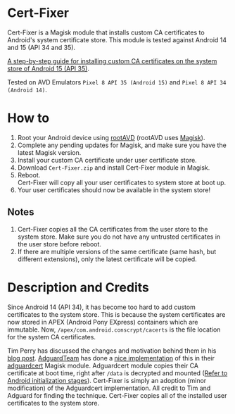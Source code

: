 # Cert-Fixer

Cert-Fixer is a Magisk module that installs custom CA certificates to Android's system certificate store.
This module is tested against Android 14 and 15 (API 34 and 35). 

[A step-by-step guide for installing custom CA certificates on the system store of Android 15 (API 35)](https://blog.pwnlogs.dev/articles/cert-fixer/index.html).

Tested on AVD Emulators `Pixel 8 API 35 (Android 15)` and `Pixel 8 API 34 (Android 14)`.

# How to

1. Root your Android device using [rootAVD](https://gitlab.com/newbit/rootAVD) (rootAVD uses [Magisk](https://github.com/topjohnwu/Magisk)).
2. Complete any pending updates for Magisk, and make sure you have the latest Magisk version.
3. Install your custom CA certificate under user certificate store.
4. Download `Cert-Fixer.zip` and install Cert-Fixer module in Magisk.
5. Reboot.  
   Cert-Fixer will copy all your user certificates to system store at boot up.
6. Your user certificates should now be available in the system store!

## Notes
1. Cert-Fixer copies all the CA certificates from the user store to the system store. Make sure you do not have any untrusted certificates in the user store before reboot.
2. If there are multiple versions of the same certificate (same hash, but different extensions), only the latest certificate will be copied.


# Description and Credits

Since Android 14 (API 34), it has become too hard to add custom certificates to the system store. This is because the system certificates are now stored in APEX (Android Pony EXpress) containers which are immutable. Now, `/apex/com.android.conscrypt/cacerts` is the file location for the system CA certificates.

Tim Perry has discussed the changes and motivation behind them in his [blog post](https://httptoolkit.com/blog/android-14-install-system-ca-certificate/#how-to-install-system-ca-certificates-in-android-14). [AdguardTeam](https://github.com/AdguardTeam) has done a [nice implementation](https://github.com/AdguardTeam/adguardcert/blob/9b0fe1e0907228a2dd69e4b0fe9cac848add336a/module/post-fs-data.sh) of this in their [adguardcert](https://github.com/AdguardTeam/adguardcert) Magisk module. Adguardcert module copies their CA certificate at boot time, right after `/data` is decrypted and mounted ([Refer to Android initialization stages](https://sx.ix5.org/info/android-init-stages/)). Cert-Fixer is simply an adoption (minor modification) of the Adguardcert implementation. All credit to Tim and Adguard for finding the technique. Cert-Fixer copies all of the installed user certificates to the system store. 



